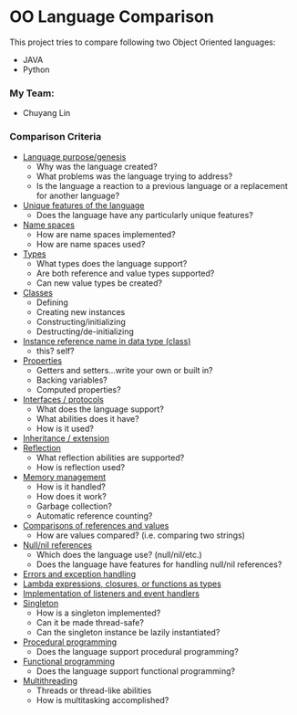 # OO Language Comparison

This project tries to compare following two Object Oriented languages:

* JAVA
* Python

### My Team:

- Chuyang Lin

### Comparison Criteria

* [Language purpose/genesis](LanguagePurpos.md)
  * Why was the language created?
  * What problems was the language trying to address?
  * Is the language a reaction to a previous language or a replacement for another language?
* [Unique features of the language](UniqueFeature.md)
  * Does the language have any particularly unique features?
* [Name spaces](NameSpace.md)
  * How are name spaces implemented?
  * How are name spaces used?
* [Types](Type.md)
    * What types does the language support?
    * Are both reference and value types supported?
    * Can new value types be created?
* [Classes](Class.md)
  * Defining
  * Creating new instances
  * Constructing/initializing
  * Destructing/de-initializing
* [Instance reference name in data type (class)](InstanceReference.md)
  * this?  self?
* [Properties](Property.md)
  * Getters and setters...write your own or built in?
  * Backing variables?
  * Computed properties?
* [Interfaces / protocols](Interface.md)
  * What does the language support?
  * What abilities does it have?
  * How is it used?
* [Inheritance / extension](Inheritance.md)
* [Reflection](Reflection.md)
  * What reflection abilities are supported?
  * How is reflection used?
* [Memory management](MemoryManagement.md)
  * How is it handled?
  * How does it work?
  * Garbage collection?
  * Automatic reference counting?
* [Comparisons of references and values](ComparisonOfReference.md)
  * How are values compared? (i.e. comparing two strings)
* [Null/nil references](Null.md)
  * Which does the language use? (null/nil/etc.)
  * Does the language have features for handling null/nil references?
* [Errors and exception handling](Error.md)
* [Lambda expressions, closures, or functions as types](FunctionalProgramming.md)
* [Implementation of listeners and event handlers](ImplementationOfLicense.md)
* [Singleton](Singleton.md)
  * How is a singleton implemented?
  * Can it be made thread-safe?
  * Can the singleton instance be lazily instantiated?
* [Procedural programming](ProceduralProgramming.md)
  * Does the language support procedural programming?
* [Functional programming](FunctionalProgramming.md)
  * Does the language support functional programming?
* [Multithreading](Multithreading.md)
  * Threads or thread-like abilities
  * How is multitasking accomplished?

